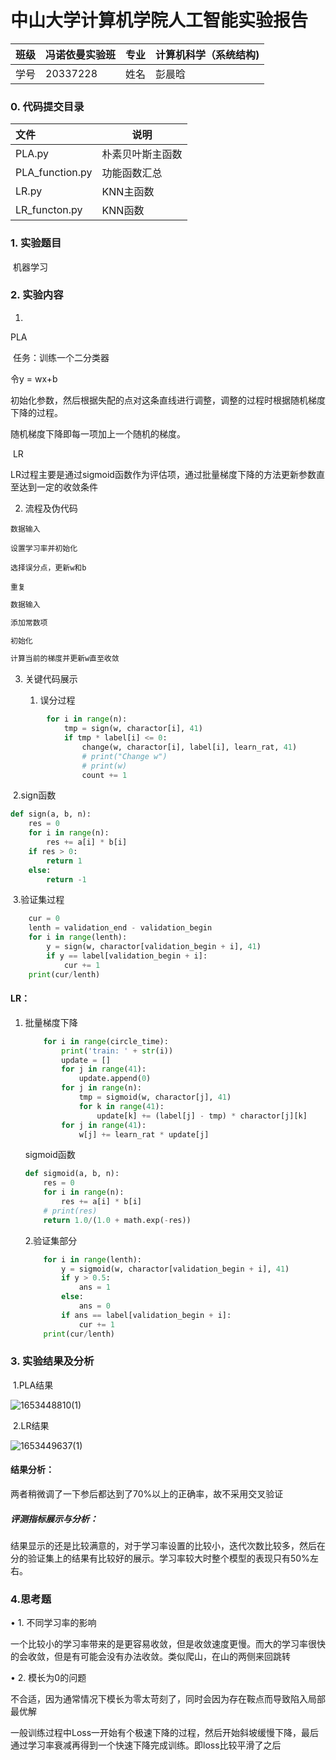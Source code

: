 # 中山大学计算机学院人工智能实验报告

| 班级 | 冯诺依曼实验班 | 专业 | 计算机科学（系统结构) |
| :--- | -------------- | ---- | --------------------- |
| 学号 | 20337228       | 姓名 | 彭晨晗                |

### 0. 代码提交目录

|文件|说明|
|:---|----|
|PLA.py|朴素贝叶斯主函数|
|PLA_function.py|功能函数汇总|
|LR.py|KNN主函数|
|LR_functon.py|KNN函数|

### 1. 实验题目

​	 机器学习

### 2. 实验内容

1.  

   PLA

​	任务：训练一个二分类器

令y = wx+b 

初始化参数，然后根据失配的点对这条直线进行调整，调整的过程时根据随机梯度下降的过程。 

随机梯度下降即每一项加上一个随机的梯度。 

​	LR

LR过程主要是通过sigmoid函数作为评估项，通过批量梯度下降的方法更新参数直至达到一定的收敛条件


2. 流程及伪代码

```
数据输入

设置学习率并初始化

选择误分点，更新w和b

重复
```

```txt
数据输入

添加常数项

初始化

计算当前的梯度并更新w直至收敛

```



3. 关键代码展示

   1. 误分过程

``` python
        for i in range(n):
            tmp = sign(w, charactor[i], 41)
            if tmp * label[i] <= 0:
                change(w, charactor[i], label[i], learn_rat, 41)
                # print("Change w")
                # print(w)
                count += 1
```

​            2.sign函数

```python
def sign(a, b, n):
    res = 0
    for i in range(n):
        res += a[i] * b[i]
    if res > 0:
        return 1
    else:
        return -1
```

​			3.验证集过程

```python
    cur = 0
    lenth = validation_end - validation_begin
    for i in range(lenth):
        y = sign(w, charactor[validation_begin + i], 41)
        if y == label[validation_begin + i]:
            cur += 1
    print(cur/lenth)
```



####  LR：

1. 批量梯度下降

   ``` python
       for i in range(circle_time):
           print('train: ' + str(i))
           update = []
           for j in range(41):
               update.append(0)
           for j in range(n):
               tmp = sigmoid(w, charactor[j], 41)
               for k in range(41):
                   update[k] += (label[j] - tmp) * charactor[j][k]
           for j in range(41):
               w[j] += learn_rat * update[j]
   ```
   
   
   
   sigmoid函数
   
   ```python
   def sigmoid(a, b, n):
       res = 0
       for i in range(n):
           res += a[i] * b[i]
       # print(res)
       return 1.0/(1.0 + math.exp(-res))
   ```
   
   
   
   2.验证集部分
   
   ``` python
       for i in range(lenth):
           y = sigmoid(w, charactor[validation_begin + i], 41)
           if y > 0.5:
               ans = 1
           else:
               ans = 0
           if ans == label[validation_begin + i]:
               cur += 1
       print(cur/lenth)
   ```

   
   

### 3. 实验结果及分析

​    1.PLA结果

![1653448810(1)](F:\Code\AI_learning\img\1653448810(1).png)

​	2.LR结果

![1653449637(1)](F:\Code\AI_learning\img\1653449637(1).png)



#### 结果分析：

两者稍微调了一下参后都达到了70%以上的正确率，故不采用交叉验证

##### 评测指标展示与分析：

结果显示的还是比较满意的，对于学习率设置的比较小，迭代次数比较多，然后在分的验证集上的结果有比较好的展示。学习率较大时整个模型的表现只有50%左右。



### 4.思考题

• 1. 不同学习率的影响

一个比较小的学习率带来的是更容易收敛，但是收敛速度更慢。而大的学习率很快的会收敛，但是有可能会没有办法收敛。类似爬山，在山的两侧来回跳转

• 2. 模长为0的问题

不合适，因为通常情况下模长为零太苛刻了，同时会因为存在鞍点而导致陷入局部最优解

一般训练过程中Loss一开始有个极速下降的过程，然后开始斜坡缓慢下降，最后通过学习率衰减再得到一个快速下降完成训练。即loss比较平滑了之后
